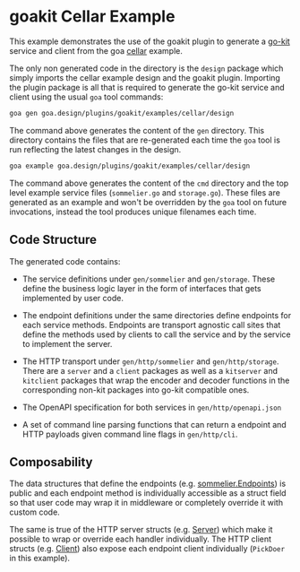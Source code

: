 # goakit Cellar Example

This example demonstrates the use of the goakit plugin to generate a
[go-kit](https://github.com/go-kit/kit) service and client from the goa
[cellar](https://github.com/goadesign/goa/tree/v2/examples/cellar) example.

The only non generated code in the directory is the `design` package which
simply imports the cellar example design and the goakit plugin. Importing the
plugin package is all that is required to generate the go-kit service and
client using the usual `goa` tool commands:

```bash
goa gen goa.design/plugins/goakit/examples/cellar/design
```

The command above generates the content of the `gen` directory. This directory
contains the files that are re-generated each time the `goa` tool is run
reflecting the latest changes in the design.

```bash
goa example goa.design/plugins/goakit/examples/cellar/design
```

The command above generates the content of the `cmd` directory and the top level
example service files (`sommelier.go` and `storage.go`). These files are
generated as an example and won't be overridden by the `goa` tool on future
invocations, instead the tool produces unique filenames each time.

## Code Structure

The generated code contains:

* The service definitions under `gen/sommelier` and `gen/storage`. These define
  the business logic layer in the form of interfaces that gets implemented by
  user code.

* The endpoint definitions under the same directories define endpoints for each
  service methods. Endpoints are transport agnostic call sites that define the
  methods used by clients to call the service and by the service to implement
  the server.

* The HTTP transport under `gen/http/sommelier` and `gen/http/storage`. There
  are a `server` and a `client` packages as well as a `kitserver` and
  `kitclient` packages that wrap the encoder and decoder functions in the
  corresponding non-kit packages into go-kit compatible ones.

* The OpenAPI specification for both services in `gen/http/openapi.json`

* A set of command line parsing functions that can return a endpoint and HTTP
  payloads given command line flags in `gen/http/cli`.

## Composability

The data structures that define the endpoints (e.g.
[sommelier.Endpoints](https://github.com/goadesign/plugins/blob/master/goakit/examples/cellar/gen/sommelier/endpoints.go#L17-L21))
is public and each endpoint method is individually accessible as a struct field
so that user code may wrap it in middleware or completely override it with
custom code.

The same is true of the HTTP server structs (e.g.
[Server](https://github.com/goadesign/plugins/blob/master/goakit/examples/cellar/gen/http/sommelier/server/server.go#L19-L22))
which make it possible to wrap or override each handler individually. The HTTP
client structs (e.g.
[Client](https://github.com/goadesign/plugins/blob/master/goakit/examples/cellar/gen/http/sommelier/client/client.go#L18-L31))
also expose each endpoint client individually (`PickDoer` in this example).
